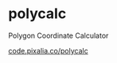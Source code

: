 # polycalc
Polygon Coordinate Calculator

[code.pixalia.co/polycalc](http://code.pixalia.co/polycalc)
